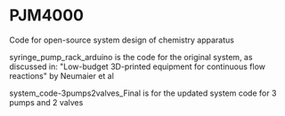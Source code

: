# PJM4000
Code for open-source system design of chemistry apparatus

syringe_pump_rack_arduino is the code for the original system, as discussed in: "Low-budget 3D-printed equipment for continuous flow reactions" by Neumaier et al

system_code-3pumps2valves_Final is for the updated system code for 3 pumps and 2 valves
